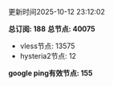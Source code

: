 更新时间2025-10-12 23:12:02

**总订阅: 188**
**总节点: 40075**
- vless节点: 13575
- hysteria2节点: 12

**google ping有效节点: 155**
